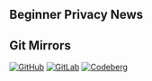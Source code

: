 ## Beginner Privacy News

## Git Mirrors
[![GitHub](https://img.shields.io/static/v1?logo=github&label=&message=GitHub&color=000&style=for-the-badge)](https://github.com/beginnerprivacy/news)
[![GitLab](https://img.shields.io/static/v1?logo=gitlab&label=&message=GitLab&color=000&style=for-the-badge)](https://gitlab.com/beginnerprivacy/news)
[![Codeberg](https://img.shields.io/static/v1?logo=codeberg&label=&message=Codeberg&color=000&style=for-the-badge)](https://codeberg.org/beginnerprivacy/news)